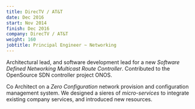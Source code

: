 ```yaml
---
title: DirecTV / AT&T
date: Dec 2016
start: Nov 2014
finish: Dec 2016
company: DirecTV / AT&T
weight: 160
jobtitle: Principal Engineer ~ Networking
---
```


Architectural lead, and software development lead for a new _Software
Defined Networking_ _Multicast Route Controller_.  Contributed to the
OpenSource SDN controller project ONOS.
<!--more-->
Co Architect on a _Zero Configuration_ network provision and
configuration management system.  We designed a sieres of
_micro-services_ to integrate existing company services, and
introduced new resources.

